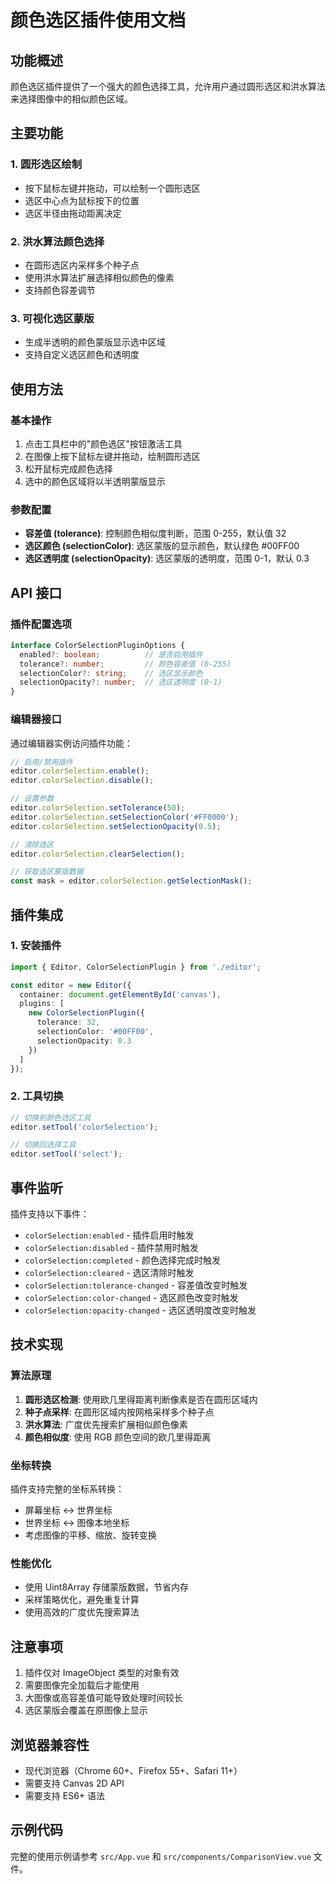 # 颜色选区插件使用文档

## 功能概述

颜色选区插件提供了一个强大的颜色选择工具，允许用户通过圆形选区和洪水算法来选择图像中的相似颜色区域。

## 主要功能

### 1. 圆形选区绘制
- 按下鼠标左键并拖动，可以绘制一个圆形选区
- 选区中心点为鼠标按下的位置
- 选区半径由拖动距离决定

### 2. 洪水算法颜色选择
- 在圆形选区内采样多个种子点
- 使用洪水算法扩展选择相似颜色的像素
- 支持颜色容差调节

### 3. 可视化选区蒙版
- 生成半透明的颜色蒙版显示选中区域
- 支持自定义选区颜色和透明度

## 使用方法

### 基本操作
1. 点击工具栏中的"颜色选区"按钮激活工具
2. 在图像上按下鼠标左键并拖动，绘制圆形选区
3. 松开鼠标完成颜色选择
4. 选中的颜色区域将以半透明蒙版显示

### 参数配置
- **容差值 (tolerance)**: 控制颜色相似度判断，范围 0-255，默认值 32
- **选区颜色 (selectionColor)**: 选区蒙版的显示颜色，默认绿色 #00FF00
- **选区透明度 (selectionOpacity)**: 选区蒙版的透明度，范围 0-1，默认 0.3

## API 接口

### 插件配置选项
```typescript
interface ColorSelectionPluginOptions {
  enabled?: boolean;          // 是否启用插件
  tolerance?: number;         // 颜色容差值 (0-255)
  selectionColor?: string;    // 选区显示颜色
  selectionOpacity?: number;  // 选区透明度 (0-1)
}
```

### 编辑器接口
通过编辑器实例访问插件功能：
```typescript
// 启用/禁用插件
editor.colorSelection.enable();
editor.colorSelection.disable();

// 设置参数
editor.colorSelection.setTolerance(50);
editor.colorSelection.setSelectionColor('#FF0000');
editor.colorSelection.setSelectionOpacity(0.5);

// 清除选区
editor.colorSelection.clearSelection();

// 获取选区蒙版数据
const mask = editor.colorSelection.getSelectionMask();
```

## 插件集成

### 1. 安装插件
```typescript
import { Editor, ColorSelectionPlugin } from './editor';

const editor = new Editor({
  container: document.getElementById('canvas'),
  plugins: [
    new ColorSelectionPlugin({
      tolerance: 32,
      selectionColor: '#00FF00',
      selectionOpacity: 0.3
    })
  ]
});
```

### 2. 工具切换
```typescript
// 切换到颜色选区工具
editor.setTool('colorSelection');

// 切换回选择工具
editor.setTool('select');
```

## 事件监听

插件支持以下事件：
- `colorSelection:enabled` - 插件启用时触发
- `colorSelection:disabled` - 插件禁用时触发
- `colorSelection:completed` - 颜色选择完成时触发
- `colorSelection:cleared` - 选区清除时触发
- `colorSelection:tolerance-changed` - 容差值改变时触发
- `colorSelection:color-changed` - 选区颜色改变时触发
- `colorSelection:opacity-changed` - 选区透明度改变时触发

## 技术实现

### 算法原理
1. **圆形选区检测**: 使用欧几里得距离判断像素是否在圆形区域内
2. **种子点采样**: 在圆形区域内按网格采样多个种子点
3. **洪水算法**: 广度优先搜索扩展相似颜色像素
4. **颜色相似度**: 使用 RGB 颜色空间的欧几里得距离

### 坐标转换
插件支持完整的坐标系转换：
- 屏幕坐标 ↔ 世界坐标
- 世界坐标 ↔ 图像本地坐标
- 考虑图像的平移、缩放、旋转变换

### 性能优化
- 使用 Uint8Array 存储蒙版数据，节省内存
- 采样策略优化，避免重复计算
- 使用高效的广度优先搜索算法

## 注意事项

1. 插件仅对 ImageObject 类型的对象有效
2. 需要图像完全加载后才能使用
3. 大图像或高容差值可能导致处理时间较长
4. 选区蒙版会覆盖在原图像上显示

## 浏览器兼容性

- 现代浏览器（Chrome 60+、Firefox 55+、Safari 11+）
- 需要支持 Canvas 2D API
- 需要支持 ES6+ 语法

## 示例代码

完整的使用示例请参考 `src/App.vue` 和 `src/components/ComparisonView.vue` 文件。